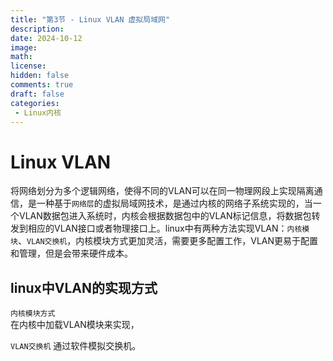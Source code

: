```yaml
---
title: "第3节 - Linux VLAN 虚拟局域网"
description: 
date: 2024-10-12
image: 
math: 
license: 
hidden: false
comments: true
draft: false
categories:
 - Linux内核
---
```


# Linux VLAN
将网络划分为多个逻辑网络，使得不同的VLAN可以在同一物理网段上实现隔离通信，是一种基于`网络层`的虚拟局域网技术，是通过内核的网络子系统实现的，当一个VLAN数据包进入系统时，内核会根据数据包中的VLAN标记信息，将数据包转发到相应的VLAN接口或者物理接口上。linux中有两种方法实现VLAN：`内核模块`、`VLAN交换机`，内核模块方式更加灵活，需要更多配置工作，VLAN更易于配置和管理，但是会带来硬件成本。
## linux中VLAN的实现方式
`内核模块方式`  
在内核中加载VLAN模块来实现，


`VLAN交换机`
通过软件模拟交换机。
